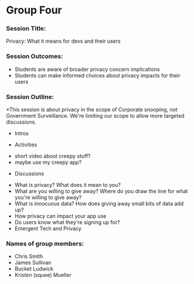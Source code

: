 # Group Four

### Session Title: 
Privacy: What it means for devs and their users


### Session Outcomes: 
- Students are aware of broader privacy concern implications
- Students can make informed choices about privacy impacts for their users


### Session Outline:
*This session is about privacy in the scope of Corporate snooping, not Government Surveillance. We're limiting our scope to allow more targeted discussions.

- Intros

- Activities
* short video about creepy stuff?
* maybe use my creepy app?

- Discussions
* What is privacy? What does it mean to you?
* What are you willing to give away? Where do you draw the line for what you're willing to give away?
* What is innocuous data? How does giving away small bits of data add up?
* How privacy can impact your app use
* Do users know what they're signing up for?
* Emergent Tech and Privacy


### Names of group members:
- Chris Smith
- James Sullivan
- Bucket Ludwick
- Kristen (squee) Mueller

